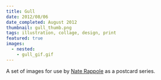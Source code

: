 ```yaml
---
title: Gull
date: 2012/08/06
date_completed: August 2012
thumbnail: gull_thumb.png
tags: illustration, collage, design, print
featured: true
images:
  - nested:
    - gull_gif.gif
---
```


A set of images for use by <a href="http://gullface.com/">Nate Rappole</a> as a postcard series.
